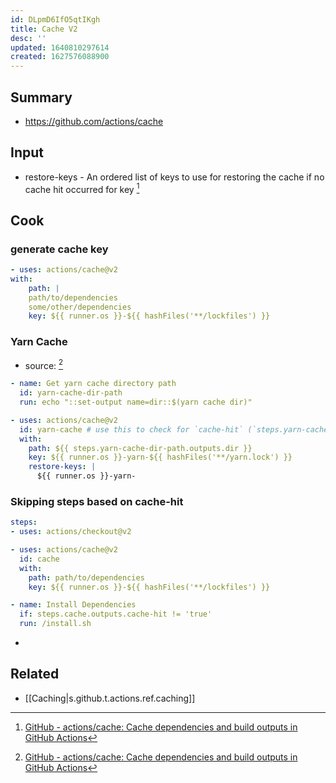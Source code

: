 ```yaml
---
id: DLpmD6IfO5qtIKgh
title: Cache V2
desc: ''
updated: 1640810297614
created: 1627576088900
---
```


## Summary
- https://github.com/actions/cache

## Input
- restore-keys - An ordered list of keys to use for restoring the cache if no cache hit occurred for key [^1]

## Cook

### generate cache key
```yml
- uses: actions/cache@v2
with:
	path: | 
	path/to/dependencies
	some/other/dependencies 
	key: ${{ runner.os }}-${{ hashFiles('**/lockfiles') }}
```

### Yarn Cache

- source: [^1]
```yml
- name: Get yarn cache directory path
  id: yarn-cache-dir-path
  run: echo "::set-output name=dir::$(yarn cache dir)"

- uses: actions/cache@v2
  id: yarn-cache # use this to check for `cache-hit` (`steps.yarn-cache.outputs.cache-hit != 'true'`)
  with:
    path: ${{ steps.yarn-cache-dir-path.outputs.dir }}
    key: ${{ runner.os }}-yarn-${{ hashFiles('**/yarn.lock') }}
    restore-keys: |
      ${{ runner.os }}-yarn-

```

### Skipping steps based on cache-hit

```yml
steps:
- uses: actions/checkout@v2

- uses: actions/cache@v2
  id: cache
  with:
    path: path/to/dependencies
    key: ${{ runner.os }}-${{ hashFiles('**/lockfiles') }}

- name: Install Dependencies
  if: steps.cache.outputs.cache-hit != 'true'
  run: /install.sh
```


<!-- -->


- [^1]: [GitHub - actions/cache: Cache dependencies and build outputs in GitHub Actions](https://github.com/actions/cache)

## Related
- [[Caching|s.github.t.actions.ref.caching]]
